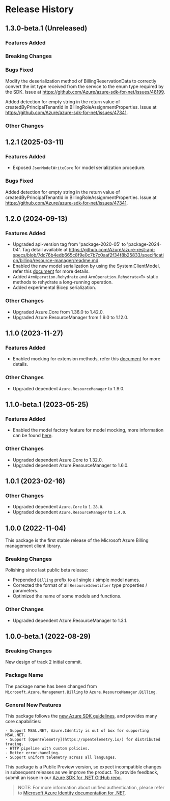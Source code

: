 # Release History

## 1.3.0-beta.1 (Unreleased)

### Features Added

### Breaking Changes

### Bugs Fixed

Modify the deserialization method of BillingReservationData to correctly convert the int type received from the service to the enum type required by the SDK. Issue at https://github.com/Azure/azure-sdk-for-net/issues/48199.

Added detection for empty string in the return value of createdByPrincipalTenantId in BillingRoleAssignmentProperties. Issue at https://github.com/Azure/azure-sdk-for-net/issues/47341.

### Other Changes

## 1.2.1 (2025-03-11)

### Features Added

- Exposed `JsonModelWriteCore` for model serialization procedure.

### Bugs Fixed

Added detection for empty string in the return value of createdByPrincipalTenantId in BillingRoleAssignmentProperties. Issue at https://github.com/Azure/azure-sdk-for-net/issues/47341.

## 1.2.0 (2024-09-13)

### Features Added

- Upgraded api-version tag from 'package-2020-05' to 'package-2024-04'. Tag detail available at https://github.com/Azure/azure-rest-api-specs/blob/7dc76b4edb665c8f9e0c7b7c0aaf2f34f8b25833/specification/billing/resource-manager/readme.md.
- Enabled the new model serialization by using the System.ClientModel, refer this [document](https://aka.ms/azsdk/net/mrw) for more details.
- Added `ArmOperation.Rehydrate` and `ArmOperation.Rehydrate<T>` static methods to rehydrate a long-running operation.
- Added experimental Bicep serialization.

### Other Changes

- Upgraded Azure.Core from 1.36.0 to 1.42.0.
- Upgraded Azure.ResourceManager from 1.9.0 to 1.12.0.

## 1.1.0 (2023-11-27)

### Features Added

- Enabled mocking for extension methods, refer this [document](https://aka.ms/azsdk/net/mocking) for more details.

### Other Changes

- Upgraded dependent `Azure.ResourceManager` to 1.9.0.

## 1.1.0-beta.1 (2023-05-25)

### Features Added

- Enabled the model factory feature for model mocking, more information can be found [here](https://azure.github.io/azure-sdk/dotnet_introduction.html#dotnet-mocking-factory-builder).

### Other Changes

- Upgraded dependent Azure.Core to 1.32.0.
- Upgraded dependent Azure.ResourceManager to 1.6.0.

## 1.0.1 (2023-02-16)

### Other Changes

- Upgraded dependent `Azure.Core` to `1.28.0`.
- Upgraded dependent `Azure.ResourceManager` to `1.4.0`.

## 1.0.0 (2022-11-04)

This package is the first stable release of the Microsoft Azure Billing management client library.

### Breaking Changes

Polishing since last public beta release:
- Prepended `Billing` prefix to all single / simple model names.
- Corrected the format of all `ResourceIdentifier` type properties / parameters.
- Optimized the name of some models and functions.

### Other Changes

- Upgraded dependent Azure.ResourceManager to 1.3.1.

## 1.0.0-beta.1 (2022-08-29)

### Breaking Changes

New design of track 2 initial commit.

### Package Name

The package name has been changed from `Microsoft.Azure.Management.Billing` to `Azure.ResourceManager.Billing`.

### General New Features

This package follows the [new Azure SDK guidelines](https://azure.github.io/azure-sdk/general_introduction.html), and provides many core capabilities:

    - Support MSAL.NET, Azure.Identity is out of box for supporting MSAL.NET.
    - Support [OpenTelemetry](https://opentelemetry.io/) for distributed tracing.
    - HTTP pipeline with custom policies.
    - Better error-handling.
    - Support uniform telemetry across all languages.

This package is a Public Preview version, so expect incompatible changes in subsequent releases as we improve the product. To provide feedback, submit an issue in our [Azure SDK for .NET GitHub repo](https://github.com/Azure/azure-sdk-for-net/issues).

> NOTE: For more information about unified authentication, please refer to [Microsoft Azure Identity documentation for .NET](https://learn.microsoft.com/dotnet/api/overview/azure/identity-readme?view=azure-dotnet).
